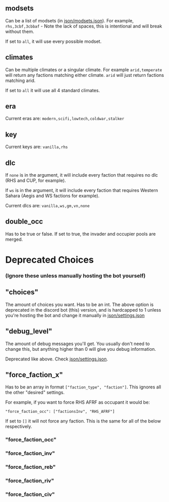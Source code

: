 ## modsets
Can be a list of modsets (in [json/modsets.json](https://github.com/Antistasi-Ultimate-Community/auc_bot/blob/main/json/modsets.json)). For example, `rhs,3cbf,3cbbaf` - Note the lack of spaces, this is intentional and will break without them.

If set to `all`, it will use every possible modset.

## climates
Can be multiple climates or a singular climate. For example `arid,temperate` will return any factions matching either climate. `arid` will just return factions matching arid.

If set to `all` it will use all 4 standard climates.

## era
Current eras are: `modern,scifi,lowtech,coldwar,stalker`

## key
Current keys are: `vanilla,rhs`

## dlc
If `none` is in the argument, it will include every faction that requires no dlc (RHS and CUP, for example).

If `ws` is in the argument, it will include every faction that requires Western Sahara (Aegis and WS factions for example).

Current dlcs are: `vanilla,ws,gm,vn,none`

## double_occ
Has to be true or false. If set to true, the invader and occupier pools are merged.

# Deprecated Choices 

### (Ignore these unless manually hosting the bot yourself)

## "choices"
The amount of choices you want. Has to be an int.
The above option is deprecated in the discord bot (this) version, and is hardcapped to 1 unless you're hosting the bot and change it manually in [json/settings.json](https://github.com/Antistasi-Ultimate-Community/auc_bot/blob/main/json/settings.json)

## "debug_level"
The amount of debug messages you'll get. You usually don't need to change this, but anything higher than 0 will give you debug information.

Deprecated like above. Check [json/settings.json](https://github.com/Antistasi-Ultimate-Community/auc_bot/blob/main/json/settings.json).

## "force_faction_x"
Has to be an array in format `["faction_type", "faction"]`. This ignores all the other "desired" settings.

For example, if you want to force RHS AFRF as occupant it would be: 

`"force_faction_occ": ["factionsInv", "RHS_AFRF"]`

If set to `[]` it will not force any faction. This is the same for all of the below respectively.

### "force_faction_occ"

### "force_faction_inv"

### "force_faction_reb"

### "force_faction_riv"

### "force_faction_civ"
